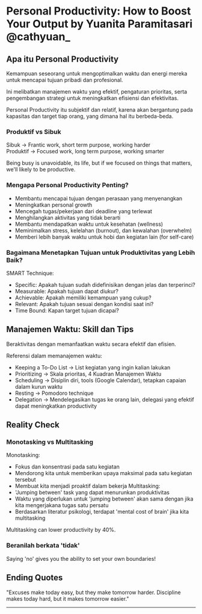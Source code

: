 # Personal Productivity: How to Boost Your Output by Yuanita Paramitasari @cathyuan_
## Apa itu Personal Productivity
Kemampuan seseorang untuk mengoptimalkan waktu dan energi mereka untuk mencapai tujuan pribadi dan profesional.    

Ini melibatkan manajemen waktu yang efektif, pengaturan prioritas, serta pengembangan strategi untuk meningkatkan efisiensi dan efektivitas.    

Personal Productivity itu subjektif dan relatif, karena akan bergantung pada kapasitas dan target tiap orang, yang dimana hal itu berbeda-beda.    

### Produktif vs Sibuk
Sibuk -> Frantic work, short term purpose, working harder  
Produktif -> Focused work, long term purpose, working smarter    

Being busy is unavoidable, its life, but if we focused on things that matters, we'll likely to be productive.    

### Mengapa Personal Productivity Penting?
- Membantu mencapai tujuan dengan perasaan yang menyenangkan
- Meningkatkan personal growth
- Mencegah tugas/pekerjaan dari deadline yang terlewat
- Menghilangkan aktivitas yang tidak berarti
- Membantu mendapatkan waktu untuk kesehatan (wellness)
- Meminimalkan stress, kelelahan (burnout), dan kewalahan (overwhelm)
- Memberi lebih banyak waktu untuk hobi dan kegiatan lain (for self-care)

### Bagaimana Menetapkan Tujuan untuk Produktivitas yang Lebih Baik?
SMART Technique:
- Specific: Apakah tujuan sudah didefinisikan dengan jelas dan terperinci?
- Measurable: Apakah tujuan dapat diukur?
- Achievable: Apakah memiliki kemampuan yang cukup?
- Relevant: Apakah tujuan sesuai dengan kondisi saat ini?
- Time Bound: Kapan target tujuan dicapai?

## Manajemen Waktu: Skill dan Tips
Beraktivitas dengan memanfaatkan waktu secara efektif dan efisien.    

Referensi dalam memanajemen waktu:
- Keeping a To-Do List -> List kegiatan yang ingin kalian lakukan
- Prioritizing -> Skala prioritas, 4 Kuadran Manajemen Waktu
- Scheduling -> Disiplin diri, tools (Google Calendar), tetapkan capaian dalam kurun waktu
- Resting -> Pomodoro technique
- Delegation -> Mendelegasikan tugas ke orang lain, delegasi yang efektif dapat meningkatkan productivity

## Reality Check
### Monotasking vs Multitasking
Monotasking:
- Fokus dan konsentrasi pada satu kegiatan
- Mendorong kita untuk memberikan upaya maksimal pada satu kegiatan tersebut
- Membuat kita menjadi proaktif dalam bekerja
Multitasking:
- 'Jumping between' task yang dapat menurunkan produktivitas
- Waktu yang diperlukan untuk 'jumping between' akan sama dengan jika kita mengerjakana tugas satu persatu
- Berdasarkan literatur psikologi, terdapat 'mental cost of brain' jika kita multitasking
  
Multitasking can lower productivity by 40%.    

### Beranilah berkata 'tidak'
Saying 'no' gives you the ability to set your own boundaries!

## Ending Quotes
"Excuses make today easy, but they make tomorrow harder. Discipline makes today hard, but it makes tomorrow easier."

---

